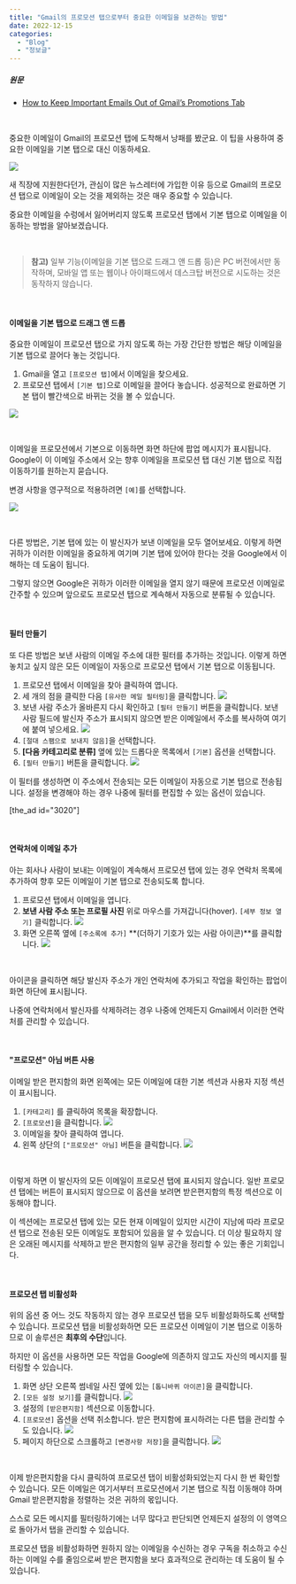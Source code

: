 ```yaml
---
title: "Gmail의 프로모션 탭으로부터 중요한 이메일을 보관하는 방법"
date: 2022-12-15
categories: 
  - "Blog"
  - "정보글"
---
```


##### **원문**

- [How to Keep Important Emails Out of Gmail’s Promotions Tab](https://www.makeuseof.com/keep-important-emails-out-of-gmails-promotions-tab/)

 

중요한 이메일이 Gmail의 프로모션 탭에 도착해서 낭패를 봤군요. 이 팁을 사용하여 중요한 이메일을 기본 탭으로 대신 이동하세요.

 ![](/assets/img/wp-content/uploads/2022/12/스크린샷-2022-12-15-오후-11.35.39.jpg)

새 직장에 지원한다던가, 관심이 많은 뉴스레터에 가입한 이유 등으로 Gmail의 프로모션 탭으로 이메일이 오는 것을 제외하는 것은 매우 중요할 수 있습니다.

중요한 이메일을 수렁에서 잃어버리지 않도록 프로모션 탭에서 기본 탭으로 이메일을 이동하는 방법을 알아보겠습니다.

 

> **참고)** 일부 기능(이메일을 기본 탭으로 드래그 앤 드롭 등)은 PC 버전에서만 동작하며, 모바일 앱 또는 웹이나 아이패드에서 데스크탑 버전으로 시도하는 것은 동작하지 않습니다.

 

#### **이메일을 기본 탭으로 드래그 앤 드롭**

중요한 이메일이 프로모션 탭으로 가지 않도록 하는 가장 간단한 방법은 해당 이메일을 기본 탭으로 끌어다 놓는 것입니다.

1. Gmail을 열고 `[프로모션 탭]`에서 이메일을 찾으세요.
2. 프로모션 탭에서 `[기본 탭]`으로 이메일을 끌어다 놓습니다. 성공적으로 완료하면 기본 탭이 빨간색으로 바뀌는 것을 볼 수 있습니다.

 ![](/assets/img/wp-content/uploads/2022/12/스크린샷-2022-12-15-오후-11.41.21.jpg)

 

이메일을 프로모션에서 기본으로 이동하면 화면 하단에 팝업 메시지가 표시됩니다. Google이 이 이메일 주소에서 오는 향후 이메일을 프로모션 탭 대신 기본 탭으로 직접 이동하기를 원하는지 묻습니다.

변경 사항을 영구적으로 적용하려면 `[예]`를 선택합니다.

 ![](/assets/img/wp-content/uploads/2022/12/스크린샷-2022-12-15-오후-11-1.44.22.jpg)

 

다른 방법은, 기본 탭에 있는 이 발신자가 보낸 이메일을 모두 열어보세요. 이렇게 하면 귀하가 이러한 이메일을 중요하게 여기며 기본 탭에 있어야 한다는 것을 Google에서 이해하는 데 도움이 됩니다.

그렇지 않으면 Google은 귀하가 이러한 이메일을 열지 않기 때문에 프로모션 이메일로 간주할 수 있으며 앞으로도 프로모션 탭으로 계속해서 자동으로 분류될 수 있습니다.

 

#### **필터 만들기**

또 다른 방법은 보낸 사람의 이메일 주소에 대한 필터를 추가하는 것입니다. 이렇게 하면 놓치고 싶지 않은 모든 이메일이 자동으로 프로모션 탭에서 기본 탭으로 이동됩니다.

1. 프로모션 탭에서 이메일을 찾아 클릭하여 엽니다.
2. 세 개의 점을 클릭한 다음 `[유사한 메일 필터링]`을 클릭합니다.  ![](/assets/img/wp-content/uploads/2022/12/스크린샷-2022-12-15-오후-11.49.47.jpg)
3. 보낸 사람 주소가 올바른지 다시 확인하고 `[필터 만들기]` 버튼을 클릭합니다. 보낸 사람 필드에 발신자 주소가 표시되지 않으면 받은 이메일에서 주소를 복사하여 여기에 붙여 넣으세요.  ![](/assets/img/wp-content/uploads/2022/12/스크린샷-2022-12-15-오후-11.54.02.jpg)
4. `[절대 스팸으로 보내지 않음]`을 선택합니다.
5. **\[다음 카테고리로 분류\]** 옆에 있는 드롭다운 목록에서 `[기본]` 옵션을 선택합니다.
6. `[필터 만들기]` 버튼을 클릭합니다.  ![](/assets/img/wp-content/uploads/2022/12/스크린샷-2022-12-15-오후-11.55.46.jpg)

이 필터를 생성하면 이 주소에서 전송되는 모든 이메일이 자동으로 기본 탭으로 전송됩니다. 설정을 변경해야 하는 경우 나중에 필터를 편집할 수 있는 옵션이 있습니다.

\[the\_ad id="3020"\]

 

#### **연락처에 이메일 추가**

아는 회사나 사람이 보내는 이메일이 계속해서 프로모션 탭에 있는 경우 연락처 목록에 추가하여 향후 모든 이메일이 기본 탭으로 전송되도록 합니다.

1. 프로모션 탭에서 이메일을 엽니다.
2. **보낸 사람 주소 또는 프로필 사진** 위로 마우스를 가져갑니다(hover). `[세부 정보 열기]` 클릭합니다. ![](/assets/img/wp-content/uploads/2022/12/스크린샷-2022-12-16-오전-12.03.45.jpg)
3. 화면 오른쪽 옆에 `[주소록에 추가]` **(더하기 기호가 있는 사람 아이콘)**를 클릭합니다.  ![](/assets/img/wp-content/uploads/2022/12/스크린샷-2022-12-16-오전-12.05.21.jpg)

 

아이콘을 클릭하면 해당 발신자 주소가 개인 연락처에 추가되고 작업을 확인하는 팝업이 화면 하단에 표시됩니다.

나중에 연락처에서 발신자를 삭제하려는 경우 나중에 언제든지 Gmail에서 이러한 연락처를 관리할 수 있습니다.

 

#### **"프로모션" 아님 버튼 사용**

이메일 받은 편지함의 화면 왼쪽에는 모든 이메일에 대한 기본 섹션과 사용자 지정 섹션이 표시됩니다.

1. `[카테고리]` 를 클릭하여 목록을 확장합니다.
2. `[프로모션]`을 클릭합니다.  ![](/assets/img/wp-content/uploads/2022/12/스크린샷-2022-12-16-오전-12.08.31.jpg)
3. 이메일을 찾아 클릭하여 엽니다.
4. 왼쪽 상단의 `["프로모션" 아님]` 버튼을 클릭합니다.  ![](/assets/img/wp-content/uploads/2022/12/스크린샷-2022-12-16-오전-12.12.05.jpg)

 

이렇게 하면 이 발신자의 모든 이메일이 프로모션 탭에 표시되지 않습니다. 일반 프로모션 탭에는 버튼이 표시되지 않으므로 이 옵션을 보려면 받은편지함의 특정 섹션으로 이동해야 합니다.

이 섹션에는 프로모션 탭에 있는 모든 현재 이메일이 있지만 시간이 지남에 따라 프로모션 탭으로 전송된 모든 이메일도 포함되어 있음을 알 수 있습니다. 더 이상 필요하지 않은 오래된 메시지를 삭제하고 받은 편지함의 일부 공간을 정리할 수 있는 좋은 기회입니다.

 

#### **프로모션 탭 비활성화**

위의 옵션 중 어느 것도 작동하지 않는 경우 프로모션 탭을 모두 비활성화하도록 선택할 수 있습니다. 프로모션 탭을 비활성화하면 모든 프로모션 이메일이 기본 탭으로 이동하므로 이 솔루션은 **최후의 수단**입니다.

하지만 이 옵션을 사용하면 모든 작업을 Google에 의존하지 않고도 자신의 메시지를 필터링할 수 있습니다.

1. 화면 상단 오른쪽 썸네일 사진 옆에 있는 `[톱니바퀴 아이콘]`을 클릭합니다.
2. `[모든 설정 보기]`를 클릭합니다.  ![](/assets/img/wp-content/uploads/2022/12/스크린샷-2022-12-16-오전-12.16.24.jpg)
3. 설정의 `[받은편지함]` 섹션으로 이동합니다.
4. `[프로모션]` 옵션을 선택 취소합니다. 받은 편지함에 표시하려는 다른 탭을 관리할 수도 있습니다.  ![](/assets/img/wp-content/uploads/2022/12/스크린샷-2022-12-16-오전-12.17.49.jpg)
5. 페이지 하단으로 스크롤하고 `[변경사항 저장]`을 클릭합니다.  ![](/assets/img/wp-content/uploads/2022/12/스크린샷-2022-12-16-오전-12.18.15.jpg)

 

이제 받은편지함을 다시 클릭하여 프로모션 탭이 비활성화되었는지 다시 한 번 확인할 수 있습니다. 모든 이메일은 여기서부터 프로모션에서 기본 탭으로 직접 이동해야 하며 Gmail 받은편지함을 정렬하는 것은 귀하의 몫입니다.

스스로 모든 메시지를 필터링하기에는 너무 많다고 판단되면 언제든지 설정의 이 영역으로 돌아가서 탭을 관리할 수 있습니다.

프로모션 탭을 비활성화하면 원하지 않는 이메일을 수신하는 경우 구독을 취소하고 수신하는 이메일 수를 줄임으로써 받은 편지함을 보다 효과적으로 관리하는 데 도움이 될 수 있습니다.

